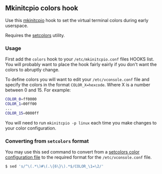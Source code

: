 ## Mkinitcpio colors hook

Use this [mkinitcpio](https://wiki.archlinux.org/index.php/Mkinitcpio) hook to
set the virtual terminal colors during early userspace.

Requires the [setcolors](https://github.com/EvanPurkhiser/linux-vt-setcolors) utility.

### Usage

First add the `colors` hook to your `/etc/mkinitcpio.conf` files HOOKS list. You
will probably want to place the hook fairly eairly if you don't want the colors
to abruptly change.

To define colors you will want to edit your `/etc/vconsole.conf` file and
specify the colors in the format `COLOR_X=hexcode`. Where X is a number between
0 and 15. For example:

```sh
COLOR_0=ff0000
COLOR_1=00ff00
...
COLOR_15=0000ff
```

You will need to run `mkinitcpio -p linux` each time you make changes to your
color configuration.

### Converting from `setcolors` format

You may use this sed command to convert from a [setcolors color configuration
file](https://github.com/EvanPurkhiser/linux-vt-setcolors/blob/master/example-colors/solarized)
to the required format for the `/etc/vconsole.conf` file.

```sh
$ sed 's/^\(.*\)#\(.\{6\}\).*$/COLOR_\1=\2/'
```

